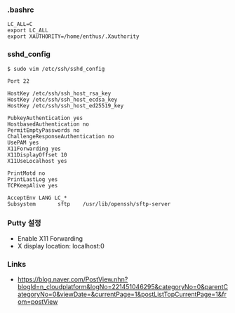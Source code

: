 ### .bashrc
```
LC_ALL=C
export LC_ALL
export XAUTHORITY=/home/enthus/.Xauthority
```
### sshd_config
```
$ sudo vim /etc/ssh/sshd_config

Port 22

HostKey /etc/ssh/ssh_host_rsa_key
HostKey /etc/ssh/ssh_host_ecdsa_key
HostKey /etc/ssh/ssh_host_ed25519_key

PubkeyAuthentication yes
HostbasedAuthentication no
PermitEmptyPasswords no
ChallengeResponseAuthentication no
UsePAM yes
X11Forwarding yes
X11DisplayOffset 10
X11UseLocalhost yes

PrintMotd no
PrintLastLog yes
TCPKeepAlive yes

AcceptEnv LANG LC_*
Subsystem       sftp    /usr/lib/openssh/sftp-server

```


### Putty 설정
* Enable X11 Forwarding
* X display location: localhost:0

### Links
* https://blog.naver.com/PostView.nhn?blogId=n_cloudplatform&logNo=221451046295&categoryNo=0&parentCategoryNo=0&viewDate=&currentPage=1&postListTopCurrentPage=1&from=postView
